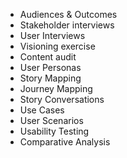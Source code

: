 - Audiences & Outcomes
- Stakeholder interviews
- User Interviews
- Visioning exercise
- Content audit
- User Personas
- Story Mapping
- Journey Mapping
- Story Conversations
- Use Cases
- User Scenarios
- Usability Testing
- Comparative Analysis
